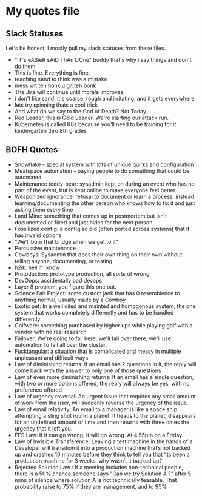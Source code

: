 # My quotes file

## Slack Statuses

Let's be honest, I mostly pull my slack statuses from these files.

- "iT's eASieR sAiD ThAn DOne" buddy that's why i say things and don't do them
- This is fine. Everything is fine.
- teaching sand to think was a mistake
- mess wit teh honk u git teh bonk
- The Jira will continue until morale improves.
- i don't like sand. it's coarse, rough and irritating, and it gets everywhere
- lets try spinning thats a cool trick
- And what do we say to the God of Death? Not Today.
- Red Leader, this is Gold Leader. We're starting our attack run.
- Kubernetes is called K8s because you'll need to be training for it kindergarten thru 8th grades

## BOFH Quotes

- Snowflake - special system with lots of unique quirks and configuration
- Meatspace automation - paying people to do something that could be automated
- Maintenance teddy-bear: sysadmin kept on during an event who has no part of the event, but is kept online to make everyone feel better
- Weaponized ignorance: refusal to document or learn a process, instead learning/documenting the other person who knows how to fix it and just asking them every time
- Land Mine: something that comes up in postmortem but isn't documented or fixed and just hides for the next person
- Fossilized config: a config so old (often ported across systems) that it has invalid options.
- "We'll burn that bridge when we get to it"
- Percussive maintenance
- Cowboys: Sysadmin that does their own thing on their own without telling anyone, documenting, or testing
- h2ik: hell if i know
- Protoduction: prototype production, all sorts of wrong
- DevOops: accidentally bad devops
- Layer 8 problem: you figure this one out.
- Science Fair Project: some custom jank that has 0 resemblence to anything normal, usually made by a Cowboy
- Exotic pet: In a well oiled and mainted and homogonous system, the one system that works completely differently and has to be handled differently
- Golfware: something purchased by higher ups while playing golf with a vendor with no real research
- Failover: We're going to fail here, we'll fail over there, we'll use automation to fail all over the cluster.
- Fucktangular: a situation that is complicated and messy in multiple unpleasant and difficult ways
- Law of diminishing returns: If an email has 2 questions in it, the reply will come back with the answer to only one of those questions
- Law of even more diminishing returns: If an email has a single question, with two or more options offered, the reply will always be yes, with no preference offered
- Law of urgency reversal: An urgent issue that requires any small amount of work from the user, will suddenly reverse the urgency of the issue.
- Law of email relativity: An email to a manager is like a space ship attempting a sling shot round a planet. It heads to the planet, disappears for an undefined amount of time and then returns with three times the urgency that it left you.
- FFS Law: If it can go wrong, it will go wrong. At 4.55pm on a Friday.
- Law of Invisible Transference: Leaving a test machine in the hands of a Developer will transition it into a production machine that’s not backed up and crashes 10 minutes before they think to tell you that ‘its been a production machine for 3 weeks, why wasn’t it backed up?’
- Rejected Solution Law : If a meeting includes non-technical people, there is a 50% chance someone says "Can we try Solution A ?" after 5 mins of silence where solution A is not technically feasable. That probability raise to 75% if they are management, and to 95%
